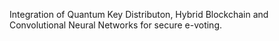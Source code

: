 Integration of Quantum Key Distributon, Hybrid Blockchain and Convolutional Neural Networks for secure e-voting. 
